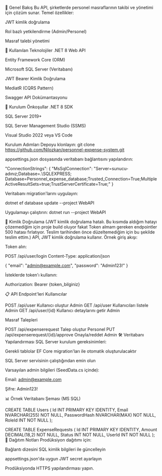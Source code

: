 📌 Genel Bakış
Bu API, şirketlerde personel masraflarının takibi ve yönetimi için çözüm sunar. Temel özellikler:

JWT kimlik doğrulama

Rol bazlı yetkilendirme (Admin/Personel)

Masraf talebi yönetimi


🚀 Kullanılan Teknolojiler
.NET 8 Web API

Entity Framework Core (ORM)

Microsoft SQL Server (Veritabanı)

JWT Bearer Kimlik Doğrulama

MediatR (CQRS Pattern)

Swagger API Dokümantasyonu

🔧 Kurulum
Önkoşullar
.NET 8 SDK

SQL Server 2019+

SQL Server Management Studio (SSMS)

Visual Studio 2022 veya VS Code

Kurulum Adımları
Depoyu klonlayın:
git clone https://github.com/Nilozkan/personnel-expense-system.git

appsettings.json dosyasında veritabanı bağlantısını yapılandırın:

"ConnectionStrings": {
  "MsSqlConnection": "Server=sunucu-adınız;Database=.\\SQLEXPRESS; Database=Personnel_expense_database;Trusted_Connection=True;MultipleActiveResultSets=true;TrustServerCertificate=True;"
}

Veritabanı migration'larını uygulayın:

dotnet ef database update --project WebAPI

Uygulamayı çalıştırın:
dotnet run --project WebAPI

🔐 Kimlik Doğrulama
(JWT kimlik doğrulama hatalı. Bu kısımda aldığım hatayı çözemediğim için proje build oluyor fakat Token almam gereken endpointler 500 hatası fırlatıyor. Teslim tarihinden önce düzeltemediğim için bu şekilde teslim ettim.)
API, JWT kimlik doğrulama kullanır. Örnek giriş akışı:

Token alın:

POST /api/user/login
Content-Type: application/json

{
  "email": "admin@example.com",
  "password": "Admin123!"
}

İsteklerde token'ı kullanın:

Authorization: Bearer {token_bilginiz}

📋 API Endpoint'leri
Kullanıcılar

POST	/api/user	Kullanıcı oluştur	Admin
GET	/api/user	Kullanıcıları listele	Admin
GET	/api/user/{id}	Kullanıcı detaylarını getir	Admin

Masraf Talepleri

POST	/api/expenserequest	Talep oluştur	Personel
PUT	/api/expenserequest/{id}/approve	Onayla/reddet	Admin
🛠 Veritabanı Yapılandırması
SQL Server kurulum gereksinimleri:

Gerekli tablolar EF Core migration'ları ile otomatik oluşturulacaktır

SQL Server servisinin çalıştığından emin olun

Varsayılan admin bilgileri (SeedData.cs içinde):

Email: admin@example.com

Şifre: Admin123!

📊 Örnek Veritabanı Şeması (MS SQL)

CREATE TABLE Users (
    Id INT PRIMARY KEY IDENTITY,
    Email NVARCHAR(255) NOT NULL,
    PasswordHash NVARCHAR(MAX) NOT NULL,
    RoleId INT NOT NULL
);

CREATE TABLE ExpenseRequests (
    Id INT PRIMARY KEY IDENTITY,
    Amount DECIMAL(18,2) NOT NULL,
    Status INT NOT NULL,
    UserId INT NOT NULL
);
🌟 Dağıtım Notları
Prodüksiyon dağıtımı için:

Bağlantı dizesini SQL kimlik bilgileri ile güncelleyin

appsettings.json'da uygun JWT secret ayarlayın

Prodüksiyonda HTTPS yapılandırması yapın.
